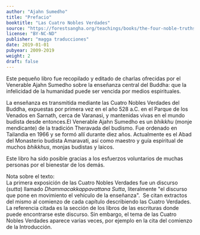 ```yaml
---
author: "Ajahn Sumedho"
title: "Prefacio"
booktitle: "Las Cuatro Nobles Verdades"
source: "https://forestsangha.org/teachings/books/the-four-noble-truths?language=English"
license: "BY-NC-ND"
publisher: "magga traducciones"
date: 2019-01-01
pubyear: 2009-2019
weight: 2
draft: false
---
```

Este pequeño libro fue recopilado y editado de charlas ofrecidas por el Venerable Ajahn Sumedho sobre la enseñanza central del Buddha: que la infelicidad de la humanidad puede ser vencida por medios espirituales.  

La enseñanza es transmitida mediante las Cuatro Nobles Verdades del Buddha, expuestas por primera vez en el año 528 a.C. en el Parque de los Venados en Sarnath, cerca de Varanasi, y mantenidas vivas en el mundo budista desde entonces.El Venerable Ajahn Sumedho es un *bhikkhu* (monje mendicante) de la tradición Theravada del budismo. Fue ordenado en Tailandia en 1966 y se formó allí durante diez años. Actualmente es el Abad del Monasterio budista Amaravati, así como maestro y guía espiritual de muchos *bhikkhus*, monjas budistas y laicos.  

Este libro ha sido posible gracias a los esfuerzos voluntarios de muchas personas por el bienestar de los demás.  

Nota sobre el texto:  
La primera exposición de las Cuatro Nobles Verdades fue un discurso (*sutta*) llamado *Dhammacakkappavattana* *Sutta*, literalmente "el discurso que pone en movimiento el vehículo de la enseñanza".  Se citan extractos del mismo al comienzo de cada capítulo describiendo las Cuatro Verdades. La referencia citada es la sección de los libros de las escrituras donde puede encontrarse este discurso. Sin embargo, el tema de las Cuatro Nobles Verdades aparece varias veces, por ejemplo en la cita del comienzo de la Introducción.  

